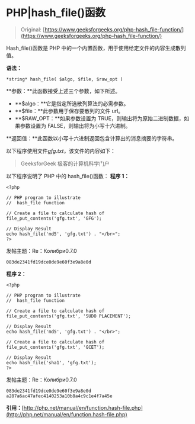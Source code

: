 # PHP|hash_file()函数

> Original: [https://www.geeksforgeeks.org/php-hash_file-function/](https://www.geeksforgeeks.org/php-hash_file-function/)

Hash_file()函数是 PHP 中的一个内置函数，用于使用给定文件的内容生成散列值。

**语法：**

```
*string* hash_file( $algo, $file, $raw_opt )
```

**参数：**此函数接受上述三个参数，如下所述。

*   **$algo：**它是指定所选散列算法的必需参数。
*   **$file：**此参数用于保存要散列的文件 url。
*   **$RAW_OPT：**如果参数设置为 TRUE，则输出将为原始二进制数据，如果参数设置为 FALSE，则输出将为小写十六进制。

**返回值：**此函数以小写十六进制返回包含计算出的消息摘要的字符串。

以下程序使用文件*gfg.txt*，该文件的内容如下：

> GeeksforGeek
> 极客的计算机科学门户

以下程序说明了 PHP 中的 hash_file()函数：
**程序 1：**

```
<?php

// PHP program to illustrate
//  hash_file function

// Create a file to calculate hash of
file_put_contents('gfg.txt', 'GFG');

// Display Result
echo hash_file('md5', 'gfg.txt') . "</br>";
?>
```

发帖主题：Re：Колибри0.7.0

```
083de2341fd19dce0de9e60f3e9a8e0d

```

**程序 2：**

```
<?php

// PHP program to illustrate
//  hash_file function

// Create a file to calculate hash of
file_put_contents('gfg.txt', 'SUDO PLACEMENT');

// Display Result
echo hash_file('md5', 'gfg.txt') . "</br>";

// Create a file to calculate hash of
file_put_contents('gfg.txt', 'GCET');

// Display Result
echo hash_file('sha1', 'gfg.txt');
?>
```

发帖主题：Re：Колибри0.7.0

```
083de2341fd19dce0de9e60f3e9a8e0d
a287a6ac47afec4140253a10b8a4c9c1e4f7a45e

```

**引用：**[http://php.net/manual/en/function.hash-file.php](http://php.net/manual/en/function.hash-file.php)